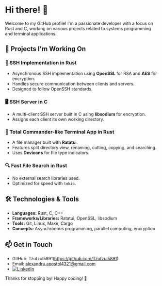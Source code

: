 # Hi there! 👋

Welcome to my GitHub profile! I'm a passionate developer with a focus on Rust and C, working on various projects related to systems programming and terminal applications.

## 🚀 Projects I'm Working On

### 🔐 SSH Implementation in Rust
- Asynchronous SSH implementation using **OpenSSL** for RSA and **AES** for encryption.
- Handles secure communication between clients and servers.
- Designed to follow OpenSSH standards.

### 🖥️ SSH Server in C
- A multi-client SSH server built in C using **libsodium** for encryption.
- Assigns each client its own working directory.

### 📂 Total Commander-like Terminal App in Rust
- A file manager built with **Ratatu**i.
- Features split directory view, renaming, cutting, copying, and searching.
- Uses **Devicons** for file type indicators.

### 🔍 Fast File Search in Rust
- No external search libraries used.
- Optimized for speed with `tokio`.

## 🛠️ Technologies & Tools
- **Languages:** Rust, C, C++
- **Frameworks/Libraries:** Ratatui, OpenSSL, libsodium
- **Tools:** Git, Linux, Make, Cargo
- **Concepts:** Asynchronous programming, parallel computing, encryption

## 📫 Get in Touch
- GitHub: Tzutzul5891(https://github.com/Tzutzul5891)
- Email: alexandru.apostol4321@gmail.com
- [![LinkedIn](https://img.shields.io/badge/LinkedIn-Profile-blue?style=flat&logo=linkedin)](https://www.linkedin.com/in/alexandru-apostol-l/)

Thanks for stopping by! Happy coding! 🚀

